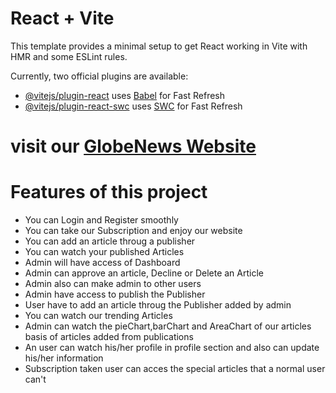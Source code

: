# React + Vite

This template provides a minimal setup to get React working in Vite with HMR and some ESLint rules.

Currently, two official plugins are available:

- [@vitejs/plugin-react](https://github.com/vitejs/vite-plugin-react/blob/main/packages/plugin-react/README.md) uses [Babel](https://babeljs.io/) for Fast Refresh
- [@vitejs/plugin-react-swc](https://github.com/vitejs/vite-plugin-react-swc) uses [SWC](https://swc.rs/) for Fast Refresh


# visit our [GlobeNews Website](https://globenews-f1176.web.app/)
# Features of this project
- You can Login and Register smoothly
- You can take our Subscription and enjoy our website
- You can add an article throug a publisher
- You can watch your published Articles
- Admin will have access of Dashboard
- Admin can approve an article, Decline or Delete an Article
- Admin also can make admin to other users
- Admin have access to publish the Publisher
- User have to add an article throug the Publisher added by admin
- You can watch our trending Articles
- Admin can watch the pieChart,barChart and AreaChart of our articles basis of articles added from publications
- An user can watch his/her profile in profile section and also can update his/her information
- Subscription taken user can acces the special articles that a normal user can't
